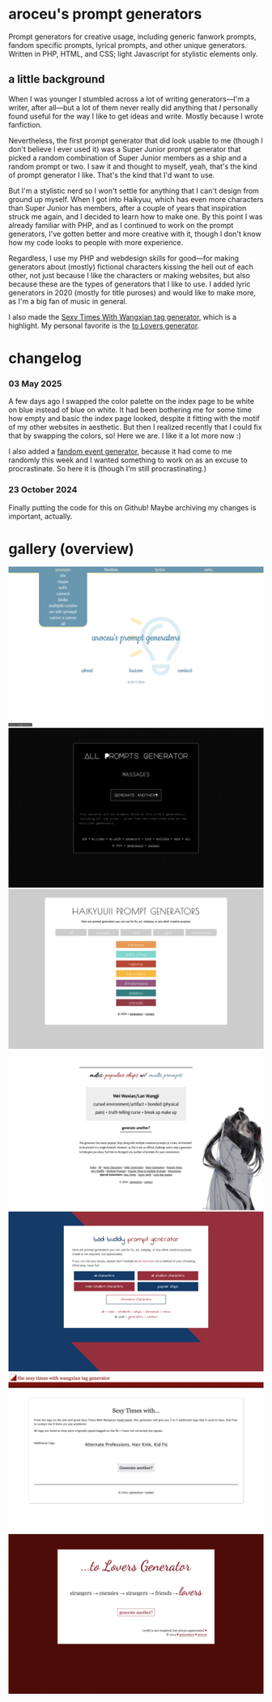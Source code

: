 # aroceu's prompt generators
Prompt generators for creative usage, including generic fanwork prompts, fandom specific prompts, lyrical prompts, and other unique generators. Written in PHP, HTML, and CSS; light Javascript for stylistic elements only.

## a little background

When I was younger I stumbled across a lot of writing generators&mdash;I'm a writer, after all&mdash;but a lot of them never really did anything that *I* personally found useful for the way I like to get ideas and write. Mostly because I wrote fanfiction. 

Nevertheless, the first prompt generator that did look usable to me (though I don't believe I ever used it) was a Super Junior prompt generator that picked a random combination of Super Junior members as a ship and a random prompt or two. I saw it and thought to myself, yeah, that's the kind of prompt generator I like. That's the kind that I'd want to use.

But I'm a stylistic nerd so I won't settle for anything that I can't design from ground up myself. When I got into Haikyuu, which has even more characters than Super Junior has members, after a couple of years that inspiration struck me again, and I decided to learn how to make one. By this point I was already familiar with PHP, and as I continued to work on the prompt generators, I've gotten better and more creative with it, though I don't know how my code looks to people with more experience.

Regardless, I use my PHP and webdesign skills for good&mdash;for making generators about (mostly) fictional characters kissing the hell out of each other, not just because I like the characters or making websites, but also because these are the types of generators that I like to use. I added lyric generators in 2020 (mostly for title puroses) and would like to make more, as I'm a big fan of music in general. 

I also made the [Sexy Times With Wangxian tag generator](https://aroceu.com/generators/sexytimes/), which is a highlight. My personal favorite is the [to Lovers generator](http://aroceu.com/generators/lovers/).

# changelog

### 03 May 2025

A few days ago I swapped the color palette on the index page to be white on blue instead of blue on white. It had been bothering me for some time how empty and basic the index page looked, despite it fitting with the motif of my other websites in aesthetic. But then I realized recently that I could fix that by swapping the colors, so! Here we are. I like it a lot more now :)

I also added a <a href="https://aroceu.com/generators/events">fandom event generator</a>, because it had come to me randomly this week and I wanted something to work on as an excuse to procrastinate. So here it is (though I'm still procrastinating.)

### 23 October 2024
Finally putting the code for this on Github! Maybe archiving my changes is important, actually. 

# gallery (overview)

![Screenshot of a page called 'aroceu's prompt generators', with categorical navigation. Hovering over one will get you a dropdown list of generators with in the category.](!screenshots/gen-index.png)
![Screenshot of 'all prompts generator' with one prompt in the middle and a button to generate another. Navigation at the bottom leads to other generators.](!screenshots/gen-genex.png)
![Screenshot of Haikyuu!! prompt generators, separated in to categories of school as well as meta-narratively as clickable links.](!screenshots/gen-hq.png)
![Screenshot of a MDZS prompt generator called 'popular ships with multi prompts', showing a prompt of Wei Wuxian/Lan Wangji and a small list of accompanying prompts. Navigation at the bottom leads to other types of MDZS prompt generators.](!screenshots/gen-mdzsex.png)
![Screenshot of Bad Buddy prompt generators, with buttons linking to generators for different character categorizations.](!screenshots/gen-bbs.png)
![Screenshot of the Sexy Times With Wangxian tag generator. The example prompts are Alternate Professions, Hair Kink, and Kid Fic](!screenshots/gen-stwwx.png)
![Screenshot of the 'to Lovers' generator, a site that shuffles around options to create a dynamic romantic narrative. The example prompt is 'strangers (to) enemies (to) strangers (to) friends (to) lovers'](!screenshots/gen-lovers.png)